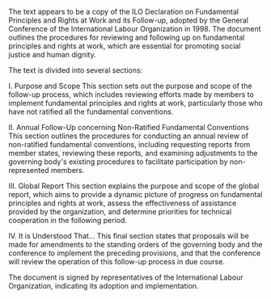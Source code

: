 The text appears to be a copy of the ILO Declaration on Fundamental Principles and Rights at Work and its Follow-up, adopted by the General Conference of the International Labour Organization in 1998. The document outlines the procedures for reviewing and following up on fundamental principles and rights at work, which are essential for promoting social justice and human dignity.

The text is divided into several sections:

I. Purpose and Scope
This section sets out the purpose and scope of the follow-up process, which includes reviewing efforts made by members to implement fundamental principles and rights at work, particularly those who have not ratified all the fundamental conventions.

II. Annual Follow-Up concerning Non-Ratified Fundamental Conventions
This section outlines the procedures for conducting an annual review of non-ratified fundamental conventions, including requesting reports from member states, reviewing these reports, and examining adjustments to the governing body's existing procedures to facilitate participation by non-represented members.

III. Global Report
This section explains the purpose and scope of the global report, which aims to provide a dynamic picture of progress on fundamental principles and rights at work, assess the effectiveness of assistance provided by the organization, and determine priorities for technical cooperation in the following period.

IV. It is Understood That...
This final section states that proposals will be made for amendments to the standing orders of the governing body and the conference to implement the preceding provisions, and that the conference will review the operation of this follow-up process in due course.

The document is signed by representatives of the International Labour Organization, indicating its adoption and implementation.
